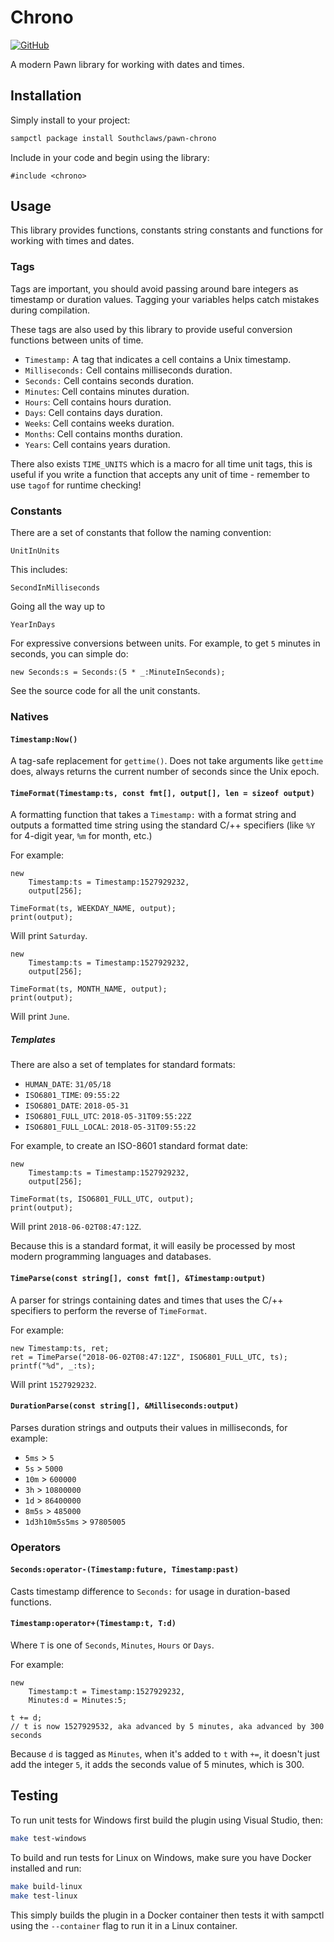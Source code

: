# Chrono

[![GitHub](https://shields.southcla.ws/badge/sampctl-pawn--chrono-2f2f2f.svg?style=for-the-badge)](https://github.com/Southclaws/pawn-chrono)

A modern Pawn library for working with dates and times.

## Installation

Simply install to your project:

```bash
sampctl package install Southclaws/pawn-chrono
```

Include in your code and begin using the library:

```pawn
#include <chrono>
```

## Usage

This library provides functions, constants string constants and functions for
working with times and dates.

### Tags

Tags are important, you should avoid passing around bare integers as timestamp
or duration values. Tagging your variables helps catch mistakes during
compilation.

These tags are also used by this library to provide useful conversion functions
between units of time.

* `Timestamp:` A tag that indicates a cell contains a Unix timestamp.
* `Milliseconds:` Cell contains milliseconds duration.
* `Seconds:` Cell contains seconds duration.
* `Minutes`: Cell contains minutes duration.
* `Hours`: Cell contains hours duration.
* `Days`: Cell contains days duration.
* `Weeks`: Cell contains weeks duration.
* `Months`: Cell contains months duration.
* `Years`: Cell contains years duration.

There also exists `TIME_UNITS` which is a macro for all time unit tags, this is
useful if you write a function that accepts any unit of time - remember to use
`tagof` for runtime checking!

### Constants

There are a set of constants that follow the naming convention:

`UnitInUnits`

This includes:

`SecondInMilliseconds`

Going all the way up to

`YearInDays`

For expressive conversions between units. For example, to get `5` minutes in
seconds, you can simple do:

```pawn
new Seconds:s = Seconds:(5 * _:MinuteInSeconds);
```

See the source code for all the unit constants.

### Natives

#### `Timestamp:Now()`

A tag-safe replacement for `gettime()`. Does not take arguments like `gettime`
does, always returns the current number of seconds since the Unix epoch.

#### `TimeFormat(Timestamp:ts, const fmt[], output[], len = sizeof output)`

A formatting function that takes a `Timestamp:` with a format string and outputs
a formatted time string using the standard C/++ specifiers (like `%Y` for
4-digit year, `%m` for month, etc.)

For example:

```pawn
new
    Timestamp:ts = Timestamp:1527929232,
    output[256];

TimeFormat(ts, WEEKDAY_NAME, output);
print(output);
```

Will print `Saturday`.

```pawn
new
    Timestamp:ts = Timestamp:1527929232,
    output[256];

TimeFormat(ts, MONTH_NAME, output);
print(output);
```

Will print `June`.

##### Templates

There are also a set of templates for standard formats:

* `HUMAN_DATE`: `31/05/18`
* `ISO6801_TIME`: `09:55:22`
* `ISO6801_DATE`: `2018-05-31`
* `ISO6801_FULL_UTC`: `2018-05-31T09:55:22Z`
* `ISO6801_FULL_LOCAL`: `2018-05-31T09:55:22`

For example, to create an ISO-8601 standard format date:

```pawn
new
    Timestamp:ts = Timestamp:1527929232,
    output[256];

TimeFormat(ts, ISO6801_FULL_UTC, output);
print(output);
```

Will print `2018-06-02T08:47:12Z`.

Because this is a standard format, it will easily be processed by most modern
programming languages and databases.

#### `TimeParse(const string[], const fmt[], &Timestamp:output)`

A parser for strings containing dates and times that uses the C/++ specifiers to
perform the reverse of `TimeFormat`.

For example:

```pawn
new Timestamp:ts, ret;
ret = TimeParse("2018-06-02T08:47:12Z", ISO6801_FULL_UTC, ts);
printf("%d", _:ts);
```

Will print `1527929232`.

#### `DurationParse(const string[], &Milliseconds:output)`

Parses duration strings and outputs their values in milliseconds, for example:

* `5ms` > `5`
* `5s` > `5000`
* `10m` > `600000`
* `3h` > `10800000`
* `1d` > `86400000`
* `8m5s` > `485000`
* `1d3h10m5s5ms` > `97805005`

### Operators

#### `Seconds:operator-(Timestamp:future, Timestamp:past)`

Casts timestamp difference to `Seconds:` for usage in duration-based functions.

#### `Timestamp:operator+(Timestamp:t, T:d)`

Where `T` is one of `Seconds`, `Minutes`, `Hours` or `Days`.

For example:

```pawn
new
    Timestamp:t = Timestamp:1527929232,
    Minutes:d = Minutes:5;

t += d;
// t is now 1527929532, aka advanced by 5 minutes, aka advanced by 300 seconds
```

Because `d` is tagged as `Minutes`, when it's added to `t` with `+=`, it doesn't
just add the integer `5`, it adds the seconds value of 5 minutes, which is 300.

## Testing

To run unit tests for Windows first build the plugin using Visual Studio, then:

```bash
make test-windows
```

To build and run tests for Linux on Windows, make sure you have Docker installed
and run:

```bash
make build-linux
make test-linux
```

This simply builds the plugin in a Docker container then tests it with sampctl
using the `--container` flag to run it in a Linux container.
